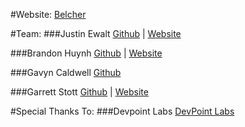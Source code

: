 #Website:
[Belcher](https://belcher.herokuapp.com)

#Team:
###Justin Ewalt
[Github](https://github.com/justinewalt) | [Website](www.justinewalt.com)

###Brandon Huynh
[Github](https://github.com/brandonvhuynh) | [Website](www.huynh-brandon.com)

###Gavyn Caldwell
[Github](https://github.com/GavMan1995)

###Garrett Stott
[Github](https://github.com/garrettstott) | [Website](www.garrettstott.com)

#Special Thanks To:
###Devpoint Labs
[DevPoint Labs](http://www.devpointlabs.com)